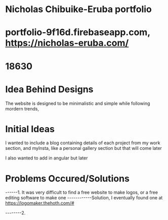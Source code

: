 # Nicholas Chibuike-Eruba portfolio
# portfolio-9f16d.firebaseapp.com, https://nicholas-eruba.com/
# 18630
# Idea Behind Designs
The website is designed to be minimalistic and simple while following mordern trends,
# 
# 
# Initial Ideas
I wanted to include a blog containing details of each project from my work section, and myInsta, like a personal gallery section but that will come later

I also wanted to add in angular but later
# 
# 
# Problems Occured/Solutions
------1. It was very difficult to find a free website to make logos, or a free editing software to make one
------------Solution, I eventually found one at
https://logomaker.thehoth.com/#

--------2.